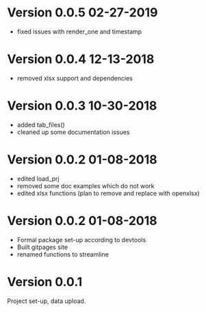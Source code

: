 # Version 0.0.5 02-27-2019

  * fixed issues with render_one and timestamp

# Version 0.0.4 12-13-2018 

  * removed xlsx support and dependencies
  
# Version 0.0.3 10-30-2018 

  * added tab_files()
  * cleaned up some documentation issues
  
# Version 0.0.2 01-08-2018 

  * edited load_prj
  * removed some doc examples which do not work
  * edited xlsx functions (plan to remove and replace with openxlsx)
  
# Version 0.0.2 01-08-2018 

  * Formal package set-up according to devtools
  * Built gitpages site
  * renamed functions to streamline  
  
# Version 0.0.1

Project set-up, data upload.



